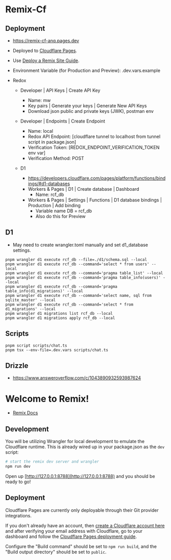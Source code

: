 # Remix-Cf

## Deployment

- https://remix-cf-anq.pages.dev
- Deployed to [Cloudflare Pages](https://developers.cloudflare.com/pages/).
- Use [Deploy a Remix Site Guide](https://developers.cloudflare.com/pages/framework-guides/deploy-a-remix-site/#deploying-with-cloudflare-pages).
- Environment Variable (for Production and Preview): .dev.vars.example
- Redox

  - Developer | API Keys | Create API Key
    - Name: mw
    - Key pairs | Generate your keys | Generate New API Keys
    - Download json public and private keys (JWK), postman env
  - Developer | Endpoints | Create Endpoint
    - Name: local
    - Redox API Endpoint: [cloudflare tunnel to localhost from tunnel script in package.json]
    - Verification Token: [REDOX_ENDPOINT_VERIFICATION_TOKEN env var]
    - Verification Method: POST
  - D1

    - https://developers.cloudflare.com/pages/platform/functions/bindings/#d1-databases
    - Workers & Pages | D1 | Create database | Dashboard
      - Name: rcf_db
    - Workers & Pages | Settings | Functions | D1 database bindings | Production | Add binding
      - Variable name DB = rcf_db
      - Also do this for Preview

## D1

- May need to create wrangler.toml manually and set d1_database settings.

```
pnpm wrangler d1 execute rcf_db --file=./d1/schema.sql --local
pnpm wrangler d1 execute rcf_db --command='select * from users' --local
pnpm wrangler d1 execute rcf_db --command='pragma table_list' --local
pnpm wrangler d1 execute rcf_db --command='pragma table_info(users)' --local
pnpm wrangler d1 execute rcf_db --command='pragma table_info(d1_migrations)' --local
pnpm wrangler d1 execute rcf_db --command='select name, sql from sqlite_master' --local
pnpm wrangler d1 execute rcf_db --command='select * from d1_migrations' --local
pnpm wrangler d1 migrations list rcf_db --local
pnpm wrangler d1 migrations apply rcf_db --local
```

## Scripts

```
pnpm script scripts/chat.ts
pnpm tsx --env-file=.dev.vars scripts/chat.ts
```

## Drizzle

- https://www.answeroverflow.com/c/1043890932593987624

# Welcome to Remix!

- [Remix Docs](https://remix.run/docs)

## Development

You will be utilizing Wrangler for local development to emulate the Cloudflare runtime. This is already wired up in your package.json as the `dev` script:

```sh
# start the remix dev server and wrangler
npm run dev
```

Open up [http://127.0.0.1:8788](http://127.0.0.1:8788) and you should be ready to go!

## Deployment

Cloudflare Pages are currently only deployable through their Git provider integrations.

If you don't already have an account, then [create a Cloudflare account here](https://dash.cloudflare.com/sign-up/pages) and after verifying your email address with Cloudflare, go to your dashboard and follow the [Cloudflare Pages deployment guide](https://developers.cloudflare.com/pages/framework-guides/deploy-anything).

Configure the "Build command" should be set to `npm run build`, and the "Build output directory" should be set to `public`.
